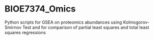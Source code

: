 # BIOE7374_Omics
Python scripts for GSEA on proteomics abundances using Kolmogorov-Smirnov Test and for comparison of partial least squares and total least squares regressions
